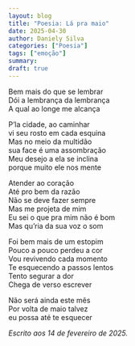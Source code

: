 ```yaml
---
layout: blog
title: "Poesia: Lá pra maio"
date: 2025-04-30
author: Daniely Silva
categories: ["Poesia"]
tags: ["emoção"]
summary:
draft: true
---
```


Bem mais do que se lembrar\
Dói a lembrança da lembrança\
A qual ao longe me alcança

P’la cidade, ao caminhar\
vi seu rosto em cada esquina\
Mas no meio da multidão\
sua face é uma assombração\
Meu desejo a ela se inclina\
porque muito ele nos mente

Atender ao coração\
Até pro bem da razão\
Não se deve fazer sempre\
Mas me projeta de mim\
Eu sei o que pra mim não é bom\
Mas qu’ria da sua voz o som

Foi bem mais de um estopim\
Pouco a pouco perdeu a cor\
Vou revivendo cada momento\
Te esquecendo a passos lentos\
Tento segurar a dor\
Chega de verso escrever

Não será ainda este mês\
Por volta de maio talvez\
eu possa até te esquecer

*Escrito aos 14 de fevereiro de 2025.*
